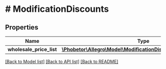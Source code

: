 # # ModificationDiscounts

## Properties

Name | Type | Description | Notes
------------ | ------------- | ------------- | -------------
**wholesale_price_list** | [**\Phobetor\Allegro\Model\ModificationDiscountsWholesalePriceList**](ModificationDiscountsWholesalePriceList.md) |  | [optional]

[[Back to Model list]](../../README.md#models) [[Back to API list]](../../README.md#endpoints) [[Back to README]](../../README.md)
